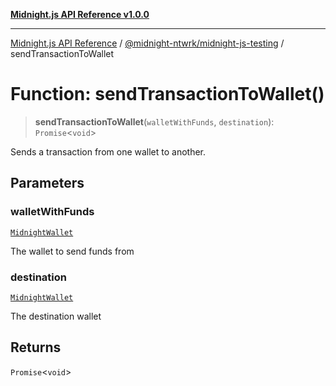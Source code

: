 [**Midnight.js API Reference v1.0.0**](../../../README.md)

***

[Midnight.js API Reference](../../../packages.md) / [@midnight-ntwrk/midnight-js-testing](../README.md) / sendTransactionToWallet

# Function: sendTransactionToWallet()

> **sendTransactionToWallet**(`walletWithFunds`, `destination`): `Promise`\<`void`\>

Sends a transaction from one wallet to another.

## Parameters

### walletWithFunds

[`MidnightWallet`](../type-aliases/MidnightWallet.md)

The wallet to send funds from

### destination

[`MidnightWallet`](../type-aliases/MidnightWallet.md)

The destination wallet

## Returns

`Promise`\<`void`\>
